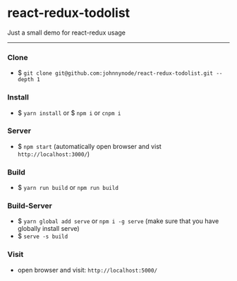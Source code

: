 # react-redux-todolist

Just a small demo for react-redux usage

---

### Clone

- $ `git clone git@github.com:johnnynode/react-redux-todolist.git --depth 1`

### Install

- $ `yarn install` or $ `npm i` or `cnpm i`

### Server

- $ `npm start` (automatically open browser and vist `http://localhost:3000/`)


### Build

- $ `yarn run build` or `npm run build`

### Build-Server

- $ `yarn global add serve` or `npm i -g serve` (make sure that you have globally install serve)
- $ `serve -s build`

### Visit

- open browser and visit: `http://localhost:5000/`
